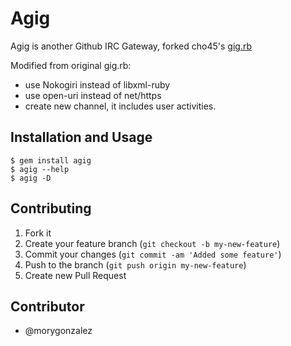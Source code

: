 # Agig

Agig is another Github IRC Gateway, forked cho45's [gig.rb](https://github.com/cho45/net-irc/blob/master/examples/gig.rb)

Modified from original gig.rb:

 * use Nokogiri instead of libxml-ruby
 * use open-uri instead of net/https
 * create new channel, it includes user activities.

## Installation and Usage

    $ gem install agig
    $ agig --help
    $ agig -D

## Contributing

1. Fork it
2. Create your feature branch (`git checkout -b my-new-feature`)
3. Commit your changes (`git commit -am 'Added some feature'`)
4. Push to the branch (`git push origin my-new-feature`)
5. Create new Pull Request

## Contributor

 * @morygonzalez
